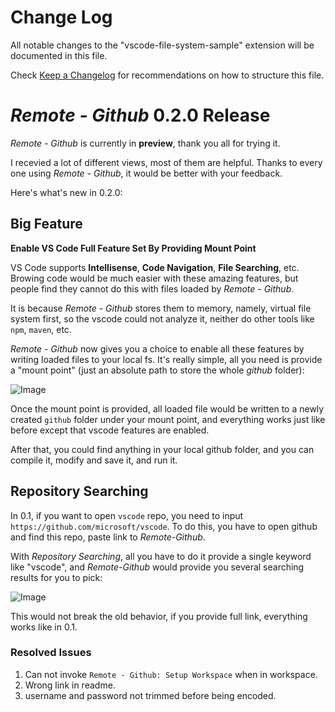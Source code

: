 # Change Log
All notable changes to the "vscode-file-system-sample" extension will be documented in this file.

Check [Keep a Changelog](https://keepachangelog.com/) for recommendations on how to structure this file.

# *Remote - Github* 0.2.0 Release

*Remote - Github* is currently in **preview**, thank you all for trying it. 

I recevied a lot of different views, most of them are helpful. Thanks to every one using *Remote - Github*, it would be better with your feedback.

Here's what's new in 0.2.0:

## Big Feature

**Enable VS Code Full Feature Set By Providing Mount Point**

VS Code supports **Intellisense**, **Code Navigation**, **File Searching**, etc. Browing code would be much easier with these amazing features, but people find they cannot do this with files loaded by *Remote - Github*. 

It is because *Remote - Github* stores them to memory, namely, virtual file system first, so the vscode could not analyze it, neither do other tools like `npm`, `maven`, etc.

*Remote - Github* now gives you a choice to enable all these features by writing loaded files to your local fs. It's really simple, all you need is provide a "mount point" (just an absolute path to store the whole *github* folder):

![Image](https://pic4.zhimg.com/80/v2-901592099811a0179a28df76710c29d8.png)

Once the mount point is provided, all loaded file would be written to a newly created `github` folder under your mount point, and everything works just like before except that vscode features are enabled.

After that, you could find anything in your local github folder, and you can compile it, modify and save it, and run it.

## Repository Searching

In 0.1, if you want to open `vscode` repo, you need to input `https://github.com/microsoft/vscode`. To do this, you have to open github and find this repo, paste link to *Remote-Github*.

With *Repository Searching*, all you have to do it provide a single keyword like "vscode", and *Remote-Github* would provide you several searching results for you to pick:

![Image](https://pic4.zhimg.com/80/v2-58de08328148776bbafe7c27939c03bb.png)

This would not break the old behavior, if you provide full link, everything works like in 0.1.

### Resolved Issues

1. Can not invoke `Remote - Github: Setup Workspace` when in workspace.
2. Wrong link in readme.
3. username and password not trimmed before being encoded.








